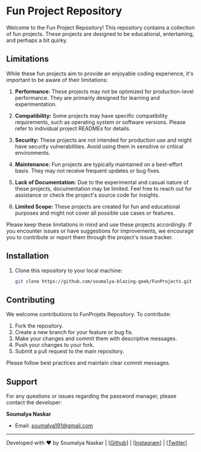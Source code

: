 # Fun Project Repository

Welcome to the Fun Project Repository!
This repository contains a collection of fun projects.
These projects are designed to be educational, entertaining, and perhaps a bit quirky.

## Limitations

While these fun projects aim to provide an enjoyable coding experience, it's important to be aware of their limitations:

1. **Performance:** These projects may not be optimized for production-level performance. They are primarily designed for learning and experimentation.

2. **Compatibility:** Some projects may have specific compatibility requirements, such as operating system or software versions. Please refer to individual project READMEs for details.

3. **Security:** These projects are not intended for production use and might have security vulnerabilities. Avoid using them in sensitive or critical environments.

4. **Maintenance:** Fun projects are typically maintained on a best-effort basis. They may not receive frequent updates or bug fixes.

5. **Lack of Documentation:** Due to the experimental and casual nature of these projects, documentation may be limited. Feel free to reach out for assistance or check the project's source code for insights.

6. **Limited Scope:** These projects are created for fun and educational purposes and might not cover all possible use cases or features.

Please keep these limitations in mind and use these projects accordingly. If you encounter issues or have suggestions for improvements, we encourage you to contribute or report them through the project's issue tracker.

## Installation

1. Clone this repository to your local machine:

   ```sh
   git clone https://github.com/soumalya-blazing-geek/FunProjects.git

## Contributing

We welcome contributions to FunProjets Repository. To contribute:

1. Fork the repository.
2. Create a new branch for your feature or bug fix.
3. Make your changes and commit them with descriptive messages.
4. Push your changes to your fork.
5. Submit a pull request to the main repository.

Please follow best practices and maintain clear commit messages.

## Support

For any questions or issues regarding the password manager, please contact the developer:

**Soumalya Naskar**
- Email: soumalya191@gmail.com

---

Developed with ❤️ by Soumalya Naskar | [[Github](https://github.com/soumalya-blazing-geek)] | [[Instagram](https://instagram.com/blazing_soumalya)] | [[Twitter](https://x.com/soumalya_1729)]
